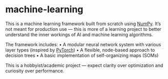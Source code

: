 # machine-learning

This is a machine learning framework built from scratch using [NumPy](https://numpy.org). It’s not meant for production use — this is more of a learning project to better understand the inner workings of AI and machine learning algorithms.

The framework includes:
	•	A modular neural network system with various layer types (inspired by [PyTorch](https://pytorch.org))
	•	A flexible, node-based approach to decision trees
	•	A basic implementation of self-organizing maps (SOMs)

This is a hobbyist/academic project — expect clarity over optimization and curiosity over performance.
